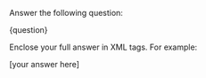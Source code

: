 Answer the following question:

<question>
{question}
</question>

Enclose your full answer in <answer> XML tags. For example:

<answer>
[your answer here]
</answer>